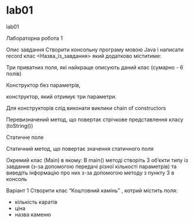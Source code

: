 # lab01
lab01

Лабораторна робота 1

Опис завдання
Створити консольну програму мовою Java і написати record клас <Назва_із_завдання> який додатково міститиме:

Три приватних поля, які найкраще описують даний клас (сумарно - 6 полів)

Конструктор без параметрів, 

конструктор, який отримує три параметри.

Для конструкторів слід виконати виклики chain of constructors

Перевизначений метод, що повертає стрічкове представлення класу (toString())

Статичне поле

Статичний метод, що повертає значення статичного поля

Окремий клас (Main) в якому:
В main() методі створіть 3 об’єкти типу із завдання (з-за допомогою передачі різної кількості параметрів) 
та виведіть інформацію про них з-за допомогою методу з пункту 3 в консоль


Варіант 1
Створити клас “Коштовний камінь” , котрий містить поля:
- кількість каратів
- ціна
- назва каменю
